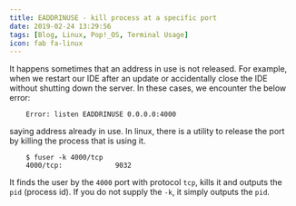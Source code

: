 ```yaml
---
title: EADDRINUSE - kill process at a specific port
date: 2019-02-24 13:29:56
tags: [Blog, Linux, Pop!_OS, Terminal Usage]
icon: fab fa-linux
---
```


It happens sometimes that an address in use is not released. For example, when we restart our IDE after an update or accidentally close the IDE without shutting down the server. In these cases, we encounter the below error:

```
    Error: listen EADDRINUSE 0.0.0.0:4000
```

saying address already in use. In linux, there is a utility to release the port by killing the process that is using it.

```
    $ fuser -k 4000/tcp
    4000/tcp:             9032
```

It finds the user by the `4000` port with protocol `tcp`, kills it and outputs the `pid` (process id). If you do not supply the `-k`, it simply outputs the `pid`.
